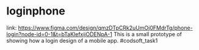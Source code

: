 # loginphone
link:   https://www.figma.com/design/qmzDTpCRk2uUmOj0FMdrTg/phone-login?node-id=0-1&t=bTaKlefxijODENpA-1
This is a small prototype of showing how a login design of a mobile app.
#codsoft_task1
